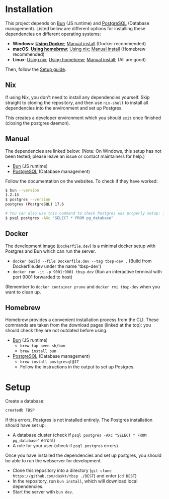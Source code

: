 # Installation

This project depends on [Bun](https://bun.com/get) (JS runtime) and [PostgreSQL](https://www.postgresql.org/download/) (Database management).
Listed below are different options for installing these dependencies on different operating systems:

- **Windows**: [**Using Docker**](##Docker); [Manual install](##Manual) (Docker recommended)
- **macOS**: [**Using homebrew**](##Homebrew); [Using nix](##Nix); [Manual install](##Manual) (Homebrew recommended)
- **Linux**: [Using nix](##Nix); [Using homebrew](##Homebrew); [Manual install](##Manual); (All are good)

Then, follow the [Setup guide](#Setup).

## Nix

If using Nix, you don't need to install any dependencies yourself.
Skip straight to cloning the repository, and then use `nix-shell` to install all dependencies into the environment and set up Postgres.

This creates a developer environment which you should `exit` once finished (closing the postgres daemon).

## Manual

The dependencies are linked below:
(Note: On Windows, this setup has not been tested; please leave an issue or contact maintainers for help.)

- [Bun](https://bun.com/get) (JS runtime)
- [PostgreSQL](https://www.postgresql.org/download/) (Database management)

Follow the documentation on the websites. To check if they have worked:

```sh
$ bun --version
1.2.13
$ postgres --version
postgres (PostgreSQL) 17.6

# You can also use this command to check Postgres was properly setup: it should output a table with a few rows
$ psql postgres -AXc "SELECT * FROM pg_database"
```

## Docker

The development image (`Dockerfile.dev`) is a minimal docker setup with Postgres and Bun which can run the server.

- `docker build --file Dockerfile.dev --tag tbsp-dev .` (Build from Dockerfile.dev under the name 'tbsp-dev')
- `docker run -it -p 9001:9001 tbsp-dev` (Run an interactive terminal with port 9001 forwarded to host)

(Remember to `docker container prune` and `docker rmi tbsp-dev` when you want to clean up.

## Homebrew

Homebrew provides a convenient installation process from the CLI.
These commands are taken from the download pages (linked at the top): you should check they are not outdated before using.

- [Bun](https://bun.com/get) (JS runtime)
  - `brew tap oven-sh/bun`
  - `brew install bun`
- [PostgreSQL](https://www.postgresql.org/download/) (Database management)
  - `brew install postgresql@17`
  - Follow the instructions in the output to set up Postgres.

# Setup

Create a database:

```sh
createdb TBSP
```

If this errors, Postgres is not installed entirely.
The Postgres installation should have set up:

- A database cluster (check if `psql postgres -AXc "SELECT * FROM pg_database"` errors)
- A role for your user (check if `psql postgres` errors)

Once you have installed the dependencies and set up postgres, you should be able to run the webserver for development.

- Clone this repository into a directory (`git clone https://github.com/duskt/tbsp ./DEST`) and enter (`cd DEST`)
- In the repository, run `bun install`, which will download local dependencies.
- Start the server with `bun dev`.
